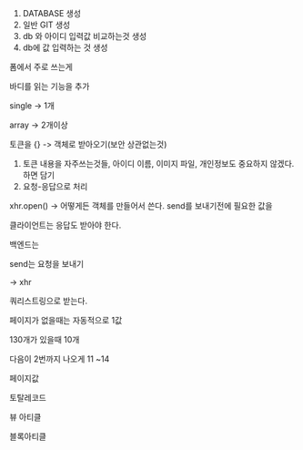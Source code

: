 

1. DATABASE 생성
2. 일반 GIT 생성
3. db 와 아이디 입력값 비교하는것 생성
4. db에 값 입력하는 것 생성

폼에서 주로 쓰는게 

바디를 읽는 기능을 추가 

single -> 1개

array -> 2개이상

토큰을 {} -> 객체로 받아오기(보안 상관없는것)

1. 토큰 내용을 자주쓰는것들, 아이디 이름, 이미지 파일, 개인정보도 중요하지 않겠다. 하면 담기
2. 요청-응답으로 처리

xhr.open() -> 어떻게든 객체를 만들어서 쓴다. send를 보내기전에 필요한 값을 

클라이언트는 응답도 받아야 한다.

백엔드는 

send는 요청을 보내기 

-> xhr 

쿼리스트링으로 받는다. 

페이지가 없을때는 자동적으로 1값 

130개가 있을때 10개 

다음이 2번까지 나오게 11 ~14 

페이지값

토탈레코드

뷰 아티클

블록아티클 

